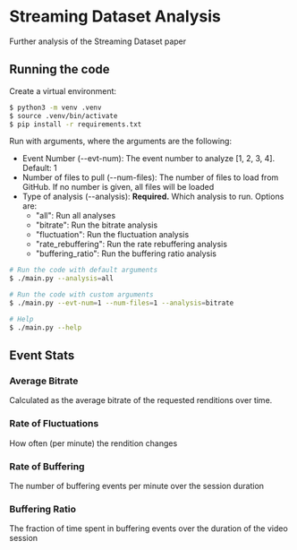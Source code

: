 # Streaming Dataset Analysis

Further analysis of the Streaming Dataset paper

## Running the code

Create a virtual environment:

```bash
$ python3 -m venv .venv
$ source .venv/bin/activate
$ pip install -r requirements.txt
```

Run with arguments, where the arguments are the following:

- Event Number (--evt-num): The event number to analyze [1, 2, 3, 4]. Default: 1
- Number of files to pull (--num-files): The number of files to load from GitHub. If no number is given, all files will be loaded
- Type of analysis (--analysis): **Required.** Which analysis to run. Options are:
  - "all": Run all analyses
  - "bitrate": Run the bitrate analysis
  - "fluctuation": Run the fluctuation analysis
  - "rate_rebuffering": Run the rate rebuffering analysis
  - "buffering_ratio": Run the buffering ratio analysis

```bash
# Run the code with default arguments
$ ./main.py --analysis=all

# Run the code with custom arguments
$ ./main.py --evt-num=1 --num-files=1 --analysis=bitrate

# Help
$ ./main.py --help
```

## Event Stats

### Average Bitrate

Calculated as the average bitrate of the requested renditions over time.

### Rate of Fluctuations

How often (per minute) the rendition changes

### Rate of Buffering

The number of buffering events per minute over the session duration

### Buffering Ratio

The fraction of time spent in buffering events over the duration of the video session
